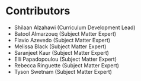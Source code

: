 # Contributors

- Shilaan Alzahawi (Curriculum Development Lead)
- Batool Almarzouq (Subject Matter Expert)
- Flavio Azevedo (Subject Matter Expert)
- Melissa Black (Subject Matter Expert)
- Saranjeet Kaur (Subject Matter Expert)
- Elli Papadopoulou (Subject Matter Expert)
- Rebecca Ringuette (Subject Matter Expert)
- Tyson Swetnam (Subject Matter Expert)